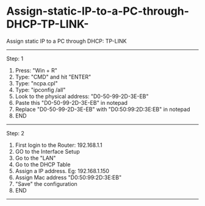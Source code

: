 # Assign-static-IP-to-a-PC-through-DHCP-TP-LINK-
Assign static IP to a PC through DHCP: TP-LINK 

-----------------------------
Step: 1

1. Press: "Win + R"
2. Type: "CMD" and hit "ENTER"
3. Type: "ncpa.cpl"
4. Type: "ipconfig /all"
5. Look to the physical address: "D0-50-99-2D-3E-EB"
6. Paste this "D0-50-99-2D-3E-EB" in notepad
7. Replace "D0-50-99-2D-3E-EB" with "D0:50:99:2D:3E:EB" in notepad
8. END

--------------
Step: 2

1. First login to the Router: 192.168.1.1
2.  GO to the Interface Setup
3.  Go to the "LAN"
4.  Go to the DHCP Table
5.   Assign a IP address. Eg: 192.168.1.150
6.   Assign Mac address "D0:50:99:2D:3E:EB"
7.   "Save" the configuration
8.   END

-------------
